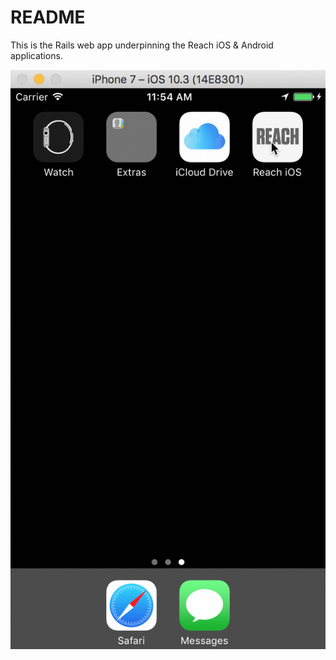 # README

This is the Rails web app underpinning the Reach iOS & Android applications.

![alt text](https://raw.githubusercontent.com/chris-teague/reach/master/docs/example.gif)


